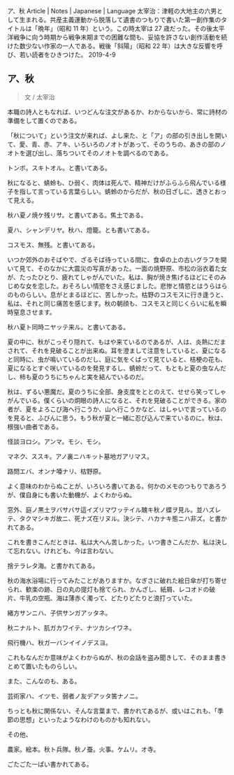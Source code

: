 ア、秋
Article | Notes | Japanese | Language
太宰治：津軽の大地主の六男として生まれる。共産主義運動から脱落して遺書のつもりで書いた第一創作集のタイトルは「晩年」（昭和 11 年）という。この時太宰は 27 歳だった。その後太平洋戦争に向う時期から戦争末期までの困難な間も、妥協を許さない創作活動を続けた数少ない作家の一人である。戦後「斜陽」（昭和 22 年）は大きな反響を呼び、若い読者をひきつけた。
2019-4-9

## ア、秋

> 文 / 太宰治

本職の詩人ともなれば、いつどんな注文があるか、わからないから、常に詩材の準備をして置くのである。



「秋について」という注文が来れば、よし来た、と「ア」の部の引き出しを開いて、愛、青、赤、アキ、いろいろのノオトがあって、そのうちの、あきの部のノオトを選び出し、落ちついてそのノオトを調べるのである。



トンボ。スキトオル。と書いてある。



秋になると、蜻蛉も、ひ弱く、肉体は死んで、精神だけがふらふら飛んでいる様子を指して言っている言葉らしい。蜻蛉のからだが、秋の日ざしに、透きとおって見える。



秋ハ夏ノ焼ケ残リサ。と書いてある。焦土である。



夏ハ、シャンデリヤ。秋ハ、燈籠。とも書いてある。



コスモス、無残。と書いてある。



いつか郊外のおそばやで、ざるそば待っている間に、食卓の上の古いグラフを開いて見て、そのなかに大震災の写真があった。一面の焼野原、市松の浴衣着た女が、たったひとり、疲れてしゃがんでいた。私は、胸が焼き焦げるほどにそのみじめな女を恋した。おそろしい情慾をさえ感じました。悲惨と情慾とはうらはらのものらしい。息がとまるほどに、苦しかった。枯野のコスモスに行き逢うと、私は、それと同じ痛苦を感じます。秋の朝顔も、コスモスと同じくらいに私を瞬時窒息させます。



秋ハ夏ト同時ニヤッテ来ル。と書いてある。



夏の中に、秋がこっそり隠れて、もはや来ているのであるが、人は、炎熱にだまされて、それを見破ることが出来ぬ。耳を澄まして注意をしていると、夏になると同時に、虫が鳴いているのだし、庭に気をくばって見ていると、桔梗の花も、夏になるとすぐ咲いているのを発見するし、蜻蛉だって、もともと夏の虫なんだし、柿も夏のうちにちゃんと実を結んでいるのだ。



秋は、ずるい悪魔だ。夏のうちに全部、身支度をととのえて、せせら笑ってしゃがんでいる。僕くらいの炯眼の詩人になると、それを見破ることができる。家の者が、夏をよろこび海へ行こうか、山へ行こうかなど、はしゃいで言っているのを見ると、ふびんに思う。もう秋が夏と一緒に忍び込んで来ているのに。秋は、根強い曲者である。



怪談ヨロシ。アンマ。モシ、モシ。



マネク、ススキ。アノ裏ニハキット墓地ガアリマス。



路問エバ、オンナ唖ナリ、枯野原。



よく意味のわからぬことが、いろいろ書いてある。何かのメモのつもりであろうが、僕自身にも書いた動機が、よくわからぬ。



窓外、庭ノ黒土ヲバサバサ這イズリマワッテイル醜キ秋ノ蝶ヲ見ル。並ハズレテ、タクマシキガ故ニ、死ナズ在リヌル。決シテ、ハカナキ態ニハ非ズ。と書かれてある。



これを書きこんだときは、私は大へん苦しかった。いつ書きこんだか、私は決して忘れない。けれども、今は言わない。



捨テラレタ海。と書かれてある。



秋の海水浴場に行ってみたことがありますか。なぎさに破れた絵日傘が打ち寄せられ、歓楽の跡、日の丸の提灯も捨てられ、かんざし、紙屑、レコオドの破片、牛乳の空瓶、海は薄赤く濁って、どたりどたりと浪打っていた。



緒方サンニハ、子供サンガアッタネ。



秋ニナルト、肌ガカワイテ、ナツカシイワネ。



飛行機ハ、秋ガ一バンイイノデスヨ。



これもなんだか意味がよくわからぬが、秋の会話を盗み聞きして、そのまま書きとめて置いたものらしい。



また、こんなのも、ある。



芸術家ハ、イツモ、弱者ノ友デアッタ筈ナノニ。



ちっとも秋に関係ない、そんな言葉まで、書かれてあるが、或いはこれも、「季節の思想」といったようなわけのものかも知れない。



その他、



農家。絵本。秋ト兵隊。秋ノ蚕。火事。ケムリ。オ寺。



ごたごた一ぱい書かれてある。

